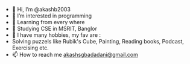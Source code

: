 - 👋 Hi, I’m @akashb2003
- 🫠 I’m interested in programming
- 🌱 Learning from every where 
- 📗 Studying CSE in MSRIT, Banglor
- 💫 I have many hobbies, my fav are :
- Solving puzzels like Rubik's Cube, Painting, Reading books, Podcast, Exercising etc.
- 📫 How to reach me akashsgbadadani@gmail.com

<!---
akashb2003/akashb2003 is a ✨ special ✨ repository because its `README.md` (this file) appears on your GitHub profile.
You can click the Preview link to take a look at your changes.
--->

